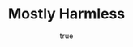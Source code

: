 ---
title: "Mostly Harmless"
bookCover: "/assets/book-covers/mostly-harmless.jpg"
slug: "mostly-harmless"
bookAuthor: "Douglas Adams"
rating: 10
done: false
tags: []
detailedNotes: false
amazonLink: ""
author:
  name: Rico Trebeljahr
  picture: "/assets/blog/profile.jpeg"
---